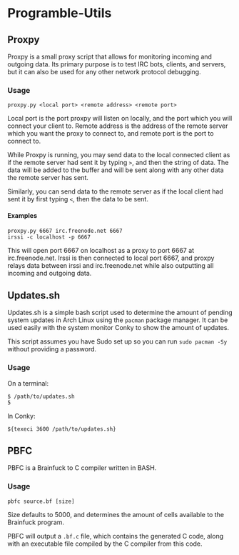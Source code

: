 Programble-Utils
================

Proxpy
------

Proxpy is a small proxy script that allows for monitoring incoming and
outgoing data. Its primary purpose is to test IRC bots, clients, and
servers, but it can also be used for any other network protocol
debugging.

### Usage

    proxpy.py <local port> <remote address> <remote port>

Local port is the port proxpy will listen on locally, and the port
which you will connect your client to. Remote address is the address
of the remote server which you want the proxy to connect to, and
remote port is the port to connect to.

While Proxpy is running, you may send data to the local connected
client as if the remote server had sent it by typing `>`, and then the
string of data. The data will be added to the buffer and will be sent
along with any other data the remote server has sent.

Similarly, you can send data to the remote server as if the local
client had sent it by first typing `<`, then the data to be sent.

#### Examples

    proxpy.py 6667 irc.freenode.net 6667
    irssi -c localhost -p 6667

This will open port 6667 on localhost as a proxy to port 6667 at
irc.freenode.net. Irssi is then connected to local port 6667, and
proxpy relays data between irssi and irc.freenode.net while also
outputting all incoming and outgoing data.

Updates.sh
----------

Updates.sh is a simple bash script used to determine the amount of
pending system updates in Arch Linux using the `pacman` package
manager. It can be used easily with the system monitor Conky to show
the amount of updates.

This script assumes you have Sudo set up so you can run `sudo pacman
-Sy` without providing a password.

### Usage

On a terminal:

    $ /path/to/updates.sh
    5

In Conky:

    ${texeci 3600 /path/to/updates.sh}


PBFC
----

PBFC is a Brainfuck to C compiler written in BASH.

### Usage

    pbfc source.bf [size]

Size defaults to 5000, and determines the amount of cells available to
the Brainfuck program.

PBFC will output a `.bf.c` file, which contains the generated C code,
along with an executable file compiled by the C compiler from this
code.

